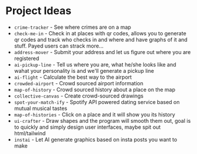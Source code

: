 # Project Ideas
- `crime-tracker` - See where crimes are on a map
- `check-me-in` - Check in at places with qr codes, allows you to generate qr codes and track who checks in and where and have graphs of it and stuff. Payed users can strack more...
- `address-mover` - Submit your address and let us figure out where you are registered
- `ai-pickup-line` - Tell us where you are, what he/she looks like and wahat your personality is and we'll generate a pickup line
- `ai-flight` - Calculate the best way to the airport
- `crowded-airport` - Crowd sourced airport information
- `map-of-history` - Crowd sourced history about a place on the map
- `collective-canvas` - Create crowd-sourced drawings
- `spot-your-match-ify` - Spotify API powered dating service based on mutual musical tastes
- `map-of-histories` - Click on a place and it will show you its history
- `ui-crafter` - Draw shapes and the program will smooth them out, goal is to quickly and simply design user interfaces, maybe spit out html/tailwind
- `instai` - Let AI generate graphics based on insta posts you want to make
